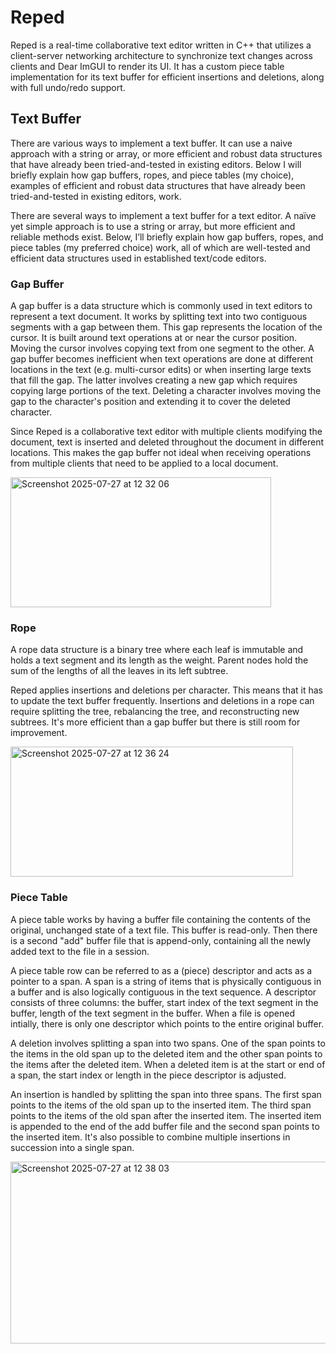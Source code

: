 # Reped

Reped is a real-time collaborative text editor written in C++ that utilizes a client-server networking architecture to synchronize text changes across clients and Dear ImGUI to render its UI. It has a custom piece table implementation for its text buffer for efficient insertions and deletions, along with full undo/redo support.

## Text Buffer

There are various ways to implement a text buffer. It can use a naive approach with a string or array, or more efficient and robust data structures that have already been tried-and-tested in existing editors. Below I will briefly explain how gap buffers, ropes, and piece tables (my choice), examples of efficient and robust data structures that have already been tried-and-tested in existing editors, work.

There are several ways to implement a text buffer for a text editor. A naïve yet simple approach is to use a string or array, but more efficient and reliable methods exist. Below, I’ll briefly explain how gap buffers, ropes, and piece tables (my preferred choice) work, all of which are well-tested and efficient data structures used in established text/code editors.

### Gap Buffer

A gap buffer is a data structure which is commonly used in text editors to represent a text document. It works by splitting text into two contiguous segments with a gap between them. This gap represents the location of the cursor. It is built around text operations at or near the cursor position. Moving the cursor involves copying text from one segment to the other. A gap buffer becomes inefficient when text operations are done at different locations in the text (e.g. multi-cursor edits) or when inserting large texts that fill the gap. The latter involves creating a new gap which requires copying large portions of the text. Deleting a character involves moving the gap to the character's position and extending it to cover the deleted character.

Since Reped is a collaborative text editor with multiple clients modifying the document, text is inserted and deleted throughout the document in different locations. This makes the gap buffer not ideal when receiving operations from multiple clients that need to be applied to a local document.

<img width="417" height="208" alt="Screenshot 2025-07-27 at 12 32 06" src="https://github.com/user-attachments/assets/effc7026-f5c3-4979-9c56-cff5afc23cbe" />

### Rope

A rope data structure is a binary tree where each leaf is immutable and holds a text segment and its length as the weight. Parent nodes hold the sum of the lengths of all the leaves in its left subtree.

Reped applies insertions and deletions per character. This means that it has to update the text buffer frequently. Insertions and deletions in a rope can require splitting the tree, rebalancing the tree, and reconstructing new subtrees. It's more efficient than a gap buffer but there is still room for improvement.

<img width="452" height="208" alt="Screenshot 2025-07-27 at 12 36 24" src="https://github.com/user-attachments/assets/03ab6cb9-c195-40a9-9f6b-53580ebdf96d" />

### Piece Table

A piece table works by having a buffer file containing the contents of the original, unchanged state of a text file. This buffer is read-only. Then there is a second "add" buffer file that is append-only, containing all the newly added text to the file in a session.

A piece table row can be referred to as a (piece) descriptor and acts as a pointer to a span. A span is a string of items that is physically contiguous in a buffer and is also logically contiguous in the text sequence. A descriptor consists of three columns: the buffer, start index of the text segment in the buffer, length of the text segment in the buffer. When a file is opened intially, there is only one descriptor which points to the entire original buffer.

A deletion involves splitting a span into two spans. One of the span points to the items in the old span up to the deleted item and the other span points to the items after the deleted item. When a deleted item is at the start or end of a span, the start index or length in the piece descriptor is adjusted.

An insertion is handled by splitting the span into three spans. The first span points to the items of the old span up to the inserted item. The third span points to the items of the old span after the inserted item. The inserted item is appended to the end of the add buffer file and the second span points to the inserted item. It's also possible to combine multiple insertions in succession into a single span.

<img width="640" height="291" alt="Screenshot 2025-07-27 at 12 38 03" src="https://github.com/user-attachments/assets/488722eb-ea58-4cce-b300-ba6703e968d3" />
